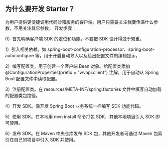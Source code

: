 ## 为什么要开发 Starter？
为用户提供更便捷调用代码沙箱服务的客户端。用户只需要关注我要传递什么参数，不用关注其它参数。
开发步骤：

0）首先明确客户端 SDK 的定位和功能，不要把 SDK 设计得过于繁重。

1）引入相关依赖。如 spring-boot-configuration-processor、spring-boot-autoconfigure 等，用于开启自动导入以及给出配置文件的编辑提示。

2）编写配置类，用于创建一个客户端 Bean 对象。给配置类添加 @ConfigurationProperties(prefix = "wvapi.client") 注解，用于自动从 Spring Boot 配置文件中读取配置。

3）注册配置类。在 resources/META-INF/spring.factories 文件中填写自动加载的配置类包路径。

4）开发 SDK。像开发 Spring Boot 业务系统一样编写 SDK 功能代码。

5）使用 SDK。在本地用 mvn install 命令打包 SDK，其他本地项目引入 SDK 即可使用。

6）发布 SDK。在 Maven 中央仓库发布 SDK 包，其他开发者可通过 Maven 包索引在自己的项目中引入 SDK 并使用。

